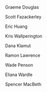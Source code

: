 Graeme Douglas

Scott Fazackerley

Eric Huang 

Kris Wallperington

Dana Klamut

Ramon Lawrence

Wade Penson

Eliana Wardle

Spencer MacBeth